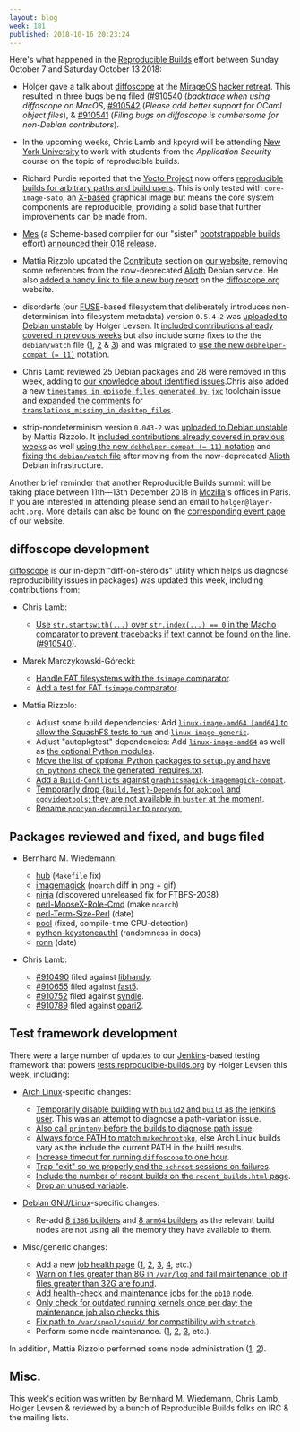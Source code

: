 ```yaml
---
layout: blog
week: 181
published: 2018-10-16 20:23:24
---
```


Here's what happened in the [Reproducible Builds](https://reproducible-builds.org) effort between Sunday October 7 and Saturday October 13 2018:

* Holger gave a talk about [diffoscope](https://diffoscope.org/) at the [MirageOS](https://mirage.io/) [hacker retreat](http://retreat.mirage.io). This resulted in three bugs being filed ([#910540](https://bugs.debian.org/910540) (*backtrace when using diffoscope on MacOS*, [#910542](https://bugs.debian.org/910542) (*Please add better support for OCaml object files*), & [#910541](https://bugs.debian.org/910541) (*Filing bugs on diffoscope is cumbersome for non-Debian contributors*).

* In the upcoming weeks, Chris Lamb and kpcyrd will be attending [New York University](https://www.nyu.edu/) to work with students from the *Application Security* course on the topic of reproducible builds.

* Richard Purdie reported that the [Yocto Project](https://www.yoctoproject.org/) now offers [reproducible builds for arbitrary paths and build users](https://lists.reproducible-builds.org/pipermail/rb-general/2018-October/001203.html). This is only tested with `core-image-sato`, an [X-based](https://en.wikipedia.org/wiki/X_Window_System) graphical image but means the core system components are reproducible, providing a solid base that further improvements can be made from.

* [Mes](https://gitlab.com/janneke/mes) (a Scheme-based compiler for our "sister" [bootstrappable builds](http://bootstrappable.org) effort) [announced their 0.18 release](http://lists.gnu.org/archive/html/info-gnu/2018-10/msg00000.html).

* Mattia Rizzolo updated the [Contribute](https://reproducible-builds.org/contribute/) section on [our website](https://reproducible-builds.org/), removing some references from the now-deprecated [Alioth](https://wiki.debian.org/Alioth) Debian service. He also [added a handy link to file a new bug report](https://salsa.debian.org/reproducible-builds/diffoscope-website/commit/d1859e5) on the [diffoscope.org](https://diffoscope.org/) website.

* disorderfs (our [FUSE](https://github.com/libfuse/libfuse)-based filesystem that deliberately introduces non-determinism into filesystem metadata) version `0.5.4-2` was [uploaded to Debian unstable](https://tracker.debian.org/news/995207/accepted-disorderfs-054-2-source-into-unstable/) by Holger Levsen. It [included contributions already covered in previous weeks](https://salsa.debian.org/reproducible-builds/disorderfs/commits/debian/0.5.4-2) but also include some fixes to the the `debian/watch` file ([1](https://salsa.debian.org/reproducible-builds/disorderfs/commit/494a411), [2](https://salsa.debian.org/reproducible-builds/disorderfs/commit/e099a4e) & [3](https://salsa.debian.org/reproducible-builds/disorderfs/commit/4c803a4)) and was migrated to [use the new `debhelper-compat (= 11)`](https://salsa.debian.org/reproducible-builds/disorderfs/commit/9c648d3) notation.

* Chris Lamb reviewed 25 Debian packages and 28 were removed in this week, adding to [our knowledge about identified issues](https://tests.reproducible-builds.org/debian/index_issues.html).Chris also added a new [`timestamps_in_episode_files_generated_by_jxc`](https://salsa.debian.org/reproducible-builds/reproducible-notes/commit/0eab9dbe) toolchain issue and [expanded the comments](https://salsa.debian.org/reproducible-builds/reproducible-notes/commit/92bdc5bb) for [`translations_missing_in_desktop_files`](https://tests.reproducible-builds.org/debian/issues/unstable/translations_missing_in_desktop_files_issue.html).

* strip-nondeterminism version `0.043-2` was [uploaded to Debian unstable](https://tracker.debian.org/news/995203/accepted-strip-nondeterminism-0043-2-source-into-unstable/) by Mattia Rizzolo. It [included contributions already covered in previous weeks](https://salsa.debian.org/reproducible-builds/strip-nondeterminism/commits/debian/0.043-2) as well [using the new `debhelper-compat (= 11)` notation](https://salsa.debian.org/reproducible-builds/strip-nondeterminism/commit/deba9e1) and [fixing the `debian/watch` file](https://salsa.debian.org/reproducible-builds/strip-nondeterminism/commit/8c7200b) after moving from the now-deprecated [Alioth](https://wiki.debian.org/Alioth) Debian infrastructure.

Another brief reminder that another Reproducible Builds summit will be taking place between 11th—13th December 2018 in [Mozilla](https://wiki.mozilla.org/Paris)'s offices in Paris. If you are interested in attending please send an email to `holger@layer-acht.org`. More details can also be found on the [corresponding event page](https://reproducible-builds.org/events/paris2018/) of our website.


diffoscope development
----------------------

[diffoscope](https://diffoscope.org/) is our in-depth "diff-on-steroids" utility which helps us diagnose reproducibility issues in packages) was updated this week, including contributions from:

* Chris Lamb:
    * [Use `str.startswith(...)` over `str.index(...) == 0` in the Macho comparator to prevent tracebacks if text cannot be found on the line](https://salsa.debian.org/reproducible-builds/diffoscope/commit/56f8215). ([#910540](https://bugs.debian.org/910540)).

* Marek Marczykowski-Górecki:
    * [Handle FAT filesystems with the `fsimage` comparator](https://salsa.debian.org/reproducible-builds/diffoscope/commit/da3b97a).
    * [Add a test for FAT `fsimage` comparator](https://salsa.debian.org/reproducible-builds/diffoscope/commit/575f99b).

* Mattia Rizzolo:
    * Adjust some build dependencies: Add [`linux-image-amd64 [amd64]` to allow the SquashFS tests to run](https://salsa.debian.org/reproducible-builds/diffoscope/commit/225a30b) and [`linux-image-generic`](https://salsa.debian.org/reproducible-builds/diffoscope/commit/b90bd2f).
    * Adjust "autopkgtest" dependencies: Add [`linux-image-amd64`](https://salsa.debian.org/reproducible-builds/diffoscope/commit/c6d2511) as well as [the optional Python modules](https://salsa.debian.org/reproducible-builds/diffoscope/commit/71eb7e3).
    * [Move the list of optional Python packages to `setup.py` and have `dh_python3` check the generated `requires.txt](https://salsa.debian.org/reproducible-builds/diffoscope/commit/1e109bc).
    * [Add a `Build-Conflicts` against `graphicsmagick-imagemagick-compat`](https://salsa.debian.org/reproducible-builds/diffoscope/commit/dc3634e).
    * [Temporarily drop `{Build,Test}-Depends` for `apktool` and `oggvideotools`; they are not available in `buster` at the moment](https://salsa.debian.org/reproducible-builds/diffoscope/commit/018b7ae).
    * [Rename `procyon-decompiler` to `procyon`](https://salsa.debian.org/reproducible-builds/diffoscope/commit/d7ec996),


Packages reviewed and fixed, and bugs filed
-------------------------------------------

* Bernhard M. Wiedemann:
    * [hub](https://github.com/github/hub/pull/1892) (`Makefile` fix)
    * [imagemagick](https://github.com/ImageMagick/ImageMagick/issues/1332) (`noarch` diff in png + gif)
    * [ninja](https://github.com/ninja-build/ninja/commit/5fcdcf95cb62ab3d593c36ef90df27cef63874a1#r30852768) (discovered unreleased fix for FTBFS-2038)
    * [perl-MooseX-Role-Cmd](https://build.opensuse.org/request/show/640849) (make `noarch`)
    * [perl-Term-Size-Perl](https://rt.cpan.org/Public/Bug/Display.html?id=127333) (date)
    * [pocl](https://github.com/pocl/pocl/pull/667) (fixed, compile-time CPU-detection)
    * [python-keystoneauth1](https://bugs.launchpad.net/keystoneauth/+bug/1796899) (randomness in docs)
    * [ronn](https://github.com/kamontat/ronn/pull/3) (date)

* Chris Lamb:
    * [#910490](https://bugs.debian.org/910490) filed against [libhandy](https://tracker.debian.org/pkg/libhandy).
    * [#910655](https://bugs.debian.org/910655) filed against [fast5](https://tracker.debian.org/pkg/fast5).
    * [#910752](https://bugs.debian.org/910752) filed against [syndie](https://tracker.debian.org/pkg/syndie).
    * [#910789](https://bugs.debian.org/910789) filed against [opari2](https://tracker.debian.org/pkg/opari2).


Test framework development
--------------------------

There were a large number of updates to our [Jenkins](https://jenkins.io/)-based testing framework that powers [tests.reproducible-builds.org](https://tests.reproducible-builds.org/) by Holger Levsen this week, including:

* [Arch Linux](https://www.archlinux.org/)-specific changes:
    * [Temporarily disable building with `build2` and `build` as the jenkins user](https://salsa.debian.org/qa/jenkins.debian.net/commit/e76b96c6). This was an attempt to diagnose a path-variation issue.
    * [Also call `printenv` before the builds to diagnose path issue](https://salsa.debian.org/qa/jenkins.debian.net/commit/bed37f55).
    * [Always force PATH to match `makechrootpkg`](https://salsa.debian.org/qa/jenkins.debian.net/commit/8d2d1b29), else Arch Linux builds vary as the include the current PATH in the build results.
    * [Increase timeout for running `diffoscope` to one hour](https://salsa.debian.org/qa/jenkins.debian.net/commit/628e4da5).
    * [Trap "exit" so we properly end the `schroot` sessions on failures](https://salsa.debian.org/qa/jenkins.debian.net/commit/43fa8d16).
    * [Include the number of recent builds on the `recent_builds.html` page](https://salsa.debian.org/qa/jenkins.debian.net/commit/c30aaa7e).
    * [Drop an unused variable](https://salsa.debian.org/qa/jenkins.debian.net/commit/53ab78ff).

* [Debian GNU/Linux](https://www.debian.org/)-specific changes:

    * Re-add [8 `i386` builders](https://salsa.debian.org/qa/jenkins.debian.net/commit/af220237) and [8 `arm64` builders](https://salsa.debian.org/qa/jenkins.debian.net/commit/0cb66d2b) as the relevant build nodes are not using all the memory they have available to them.

* Misc/generic changes:

    * Add a new [job health page](https://jenkins.debian.net/userContent/jenkins_job_health.html) ([1](https://salsa.debian.org/qa/jenkins.debian.net/commit/e41356e1), [2](https://salsa.debian.org/qa/jenkins.debian.net/commit/004ab3c3), [3](https://salsa.debian.org/qa/jenkins.debian.net/commit/7640a773), [4](https://salsa.debian.org/qa/jenkins.debian.net/commit/7836b079), etc.)
    * [Warn on  files  greater than 8G in `/var/log` and fail maintenance job if files greater than 32G are found](https://salsa.debian.org/qa/jenkins.debian.net/commit/ec09e960).
    * [Add health-check and maintenance jobs for the `pb10` node](https://salsa.debian.org/qa/jenkins.debian.net/commit/2716e823).
    * [Only check for outdated running kernels once per day; the maintenance job also checks this](https://salsa.debian.org/qa/jenkins.debian.net/commit/4d6b2a77).
    * [Fix path to `/var/spool/squid/` for compatibility with `stretch`](https://salsa.debian.org/qa/jenkins.debian.net/commit/a492bd5b).
    * Perform some node maintenance. ([1](https://salsa.debian.org/qa/jenkins.debian.net/commit/1332da65), [2](https://salsa.debian.org/qa/jenkins.debian.net/commit/9993e59c), [3](https://salsa.debian.org/qa/jenkins.debian.net/commit/bd143021), etc.).

In addition, Mattia Rizzolo performed some node administration ([1](https://salsa.debian.org/qa/jenkins.debian.net/commit/c8731d91), [2](https://salsa.debian.org/qa/jenkins.debian.net/commit/daeeb033)).


Misc.
-----

This week's edition was written by Bernhard M. Wiedemann, Chris Lamb, Holger Levsen & reviewed by a bunch of Reproducible Builds folks on IRC & the mailing lists.
